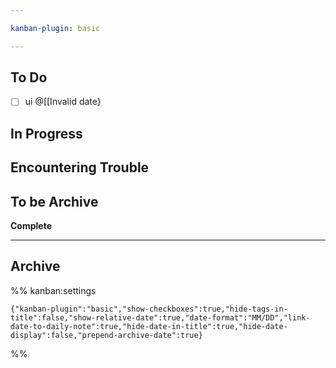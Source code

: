 ```yaml
---

kanban-plugin: basic

---
```


## To Do
- [ ] ui @[[Invalid date}




## In Progress




## Encountering Trouble



## To be Archive

**Complete**


***

## Archive



%% kanban:settings
```
{"kanban-plugin":"basic","show-checkboxes":true,"hide-tags-in-title":false,"show-relative-date":true,"date-format":"MM/DD","link-date-to-daily-note":true,"hide-date-in-title":true,"hide-date-display":false,"prepend-archive-date":true}
```
%%